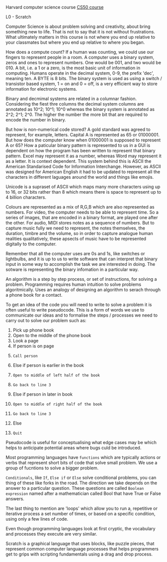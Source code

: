 Harvard computer science course [CS50 course](https://www.youtube.com/watch?v=8mAITcNt710)

L0 - Scratch

Computer Science is about problem solving and creativity, about bring something new to life. 
That is not to say that it is not without frustrations. What ultimately matters in this course
is not where you end up relative to your classmates but where you end up relative to where you 
began.

How does a compute count? If a human was counting, we could use our fingers to represent people 
in a room. A computer uses a binary system, zeros and ones to represent numbers. One would be 001,
and two would be 010. A bit, i.e. a 1 or a zero, is the most basic unit of information
in computing. Humans operate in the decimal system, 0-9, the prefix 'dec', meaning ten. A 
BYTE is 8 bits. The binary system is used as using a switch / transistor based system, 
1 = on and 0 = off, is a very efficient way to store information for electronic systems. 

Binary and decmimal systems are related in a columnar fashion. Considering the fiest thre columns
the decimal system columns are annotated as 10^2; 10^1; 10^0 whereas the binary system is 
annotated as 2^2; 2^1; 2^0. The higher the number the more bit that are required to encode the 
number in binary. 

But how is non-numerical code stored? A gold standard was agreed to represent, for example, letters.
Capital A is represented as 65 or 01000001. But how does the computer know when 01000001 is supposed 
to represent A or 65? How a paticular binary pattern is represented to us in a GUI is dependent on 
how the program has been written to represent that binary pattern. Excel may represent it as a 
number, whereas Word may represent it as a letter. It is context dependent. This system behind this
is ASCII the American Standarised Code for Information Interchange. However, as ASCII was designed
for American English it had to be updated to represent all the characters in different laguages 
around the world and things like emojis.

Unicode is a supraset of ASCII which maps many more characters using up to 16, or 32 bits rather than 8 which means there is space to represent up to 4 billion characters. 

Colours are represented as a mix of R,G,B which are also represented as numbers. For video, 
the computer needs to be able to represent time. So a series of images, that are encoded in a 
binary format, are played one after the other. For audio, MIDI stores notes as a sequence of
numbers. But to capture music fully we need to represent, the notes themselves, the duration,
timbre and the volume, so in order to capture analogue human realities qualitatively, these 
apsects of music have to be represented digitally to the computer. 

Remember that all the computer uses are 0s and 1s, like switches or lightbulbs,
and it is up to us to write software that can interpret that binary input in 
some way to accomplish the task we are interested in doing. The sotware is 
representing the binary infomation in a particular way. 

An algorithm is a step by step process, or set of instructions, for solving a 
problem. Programming requires human intuition to solve problems algoritmically. 
Uses an analogy of designing an algorithm to serach through a phone book for a 
contact.

To get an idea of the code you will need to write to solve a problem it is 
often useful to write pseudocode. This is a form of words we use to communicate 
our ideas and to formalise the steps / processes we need to carry out to 
solve our problem such as:

1. Pick up phone book
2. Open to the middle of the phone book
3. Look a page
4. If person is on page
5.     Call person
6. Else if person is earlier in the book
7.     Open to middle of left half of the book
8.     Go back to line 3
9. Else if person in later in book
10.     Open to middle of right half of the book
11.     Go back to line 3 
12. Else
13.     Quit

Pseudocode is useful for conceptualising what edge cases may be which helps to
anticipate potential areas where bugs culd be introduced.

Most programming languages have `functions` which are typically actions or verbs
that represent short bits of code that solve small problem. We use a group of
fucntions to solve a bigger problem.

`Conditionals`, like `If`, `Else if` or `Else` solve conditional problems, you
can thing of these like forks in the road. The direction we take depends on the
answer to a particular question. These questions are called `Boolean expression`
named after a mathematician called Bool that have True or False answers.

The last thing to mention are 'loops' which allow you to run a, repetitive or 
iterative process a set number of times, or based on a specific condition, using 
only a few lines of code.

Even though programming languages look at first cryptic, the vocabulary and 
processes they execute are very similar.

Scratch is a graphical language that uses blocks, like puzzle pieces, that represent
common computer language processes that helps programmers get to grips with
scripting fundamentals using a drag and drop process.

